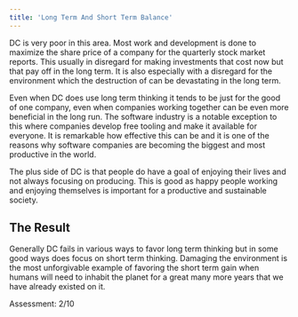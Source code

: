 ```yaml
---
title: 'Long Term And Short Term Balance'
---
```


DC is very poor in this area. Most work and development is done to maximize the share price of a company for the quarterly stock market reports. This usually in disregard for making investments that cost now but that pay off in the long term. It is also especially with a disregard for the environment which the destruction of can be devastating in the long term.

Even when DC does use long term thinking it tends to be just for the good of one company, even when companies working together can be even more beneficial in the long run. The software industry is a notable exception to this where companies develop free tooling and make it available for everyone. It is remarkable how effective this can be and it is one of the reasons why software companies are becoming the biggest and most productive in the world.

The plus side of DC is that people do have a goal of enjoying their lives and not always focusing on producing. This is good as happy people working and enjoying themselves is important for a productive and sustainable society.

## The Result

Generally DC fails in various ways to favor long term thinking but in some good ways does focus on short term thinking. Damaging the environment is the most unforgivable example of favoring the short term gain when humans will need to inhabit the planet for a great many more years that we have already existed on it.

Assessment: 2/10
